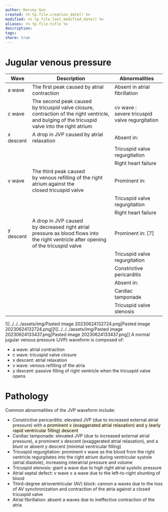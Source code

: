 ```yaml
---
author: Harvey Guo
created: <% tp.file.creation_date() %>
modified: <% tp.file.last_modified_date() %>
aliases: <% tp.file.title %>
description:
tags:
share: true
---
```


# Jugular venous pressure
| Wave      | Description                                                                                                                                     | Abnormalities                                  |
|-----------|-------------------------------------------------------------------------------------------------------------------------------------------------|------------------------------------------------|
| a wave    | The first peak caused by atrial contraction                                                                                                     | Absent in atrial fibrillation                  |
| c wave    | The second peak caused by tricuspid valve closure, contraction of the right ventricle, and bulging of the tricuspid valve into the right atrium | cv wave : severe tricuspid valve regurgitation |
| x descent | A drop in JVP caused by atrial relaxation                                                                                                       | Absent in:                                     |
|           |                                                                                                                                                 | Tricuspid valve regurgitation                  |
|           |                                                                                                                                                 | Right heart failure                            |
| v wave    | The third peak caused by venous refilling of the right atrium against the closed tricuspid valve                                                | Prominent in:                                  |
|           |                                                                                                                                                 | Tricuspid valve regurgitation                  |
|           |                                                                                                                                                 | Right heart failure                            |
| y descent | A drop in JVP caused by decreased right atrial pressure as blood flows into the right ventricle after opening of the tricuspid valve            | Prominent in: [7]                              |
|           |                                                                                                                                                 | Tricuspid valve regurgitation                  |
|           |                                                                                                                                                 | Constrictive pericarditis                      |
|           |                                                                                                                                                 | Absent in:                                     |
|           |                                                                                                                                                 | Cardiac tamponade                              |
|           |                                                                                                                                                 | Tricuspid valve stenosis                       |

![[../../../assets/img/Pasted image 20230624132724.png|Pasted image 20230624132724.png]]![[../../../assets/img/Pasted image 20230624133437.png|Pasted image 20230624133437.png]]
A normal jugular venous pressure (JVP) waveform is composed of:  
- a wave: atrial contraction  
- c wave: tricuspid valve closure  
- x descent: atrial relaxation  
- v wave: venous refilling of the atria  
- y descent: passive filling of right ventricle when the tricuspid valve opens
# Pathology
Common abnormalities of the JVP waveform include:  
- Constrictive pericarditis: elevated JVP (due to increased external atrial pressure) with a <mark style="background: #FFF3A34A;">prominent x (exaggerated atrial relaxation) and y (early rapid ventricular filling) descent</mark>  
- Cardiac tamponade: elevated JVP (due to increased external atrial pressure), a prominent x descent (exaggerated atrial relaxation), and a blunt or absent y descent (minimal ventricular filling)  
- Tricuspid regurgitation: prominent v wave as the blood from the right ventricle regurgitates into the right atrium during ventricular systole (atrial diastole), increasing interatrial pressure and volume  
- Tricuspid stenosis: giant a wave due to high right atrial systolic pressure  
- Atrial septal defect: v wave ≥ a wave due to the left-to-right shunting of blood  
- Third-degree atrioventricular (AV) block: cannon a waves due to the loss of AV synchronization and contraction of the atria against a closed tricuspid valve  
- Atrial fibrillation: absent a waves due to ineffective contraction of the atria